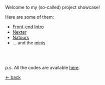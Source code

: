 Welcome to my (so-called) project showcase!

Here are some of them:

-   [Front-end Intro](https://project.mufidu.com/frontend-intro)
-   [Nexter](https://project.mufidu.com/nexter)
-   [Natours](https://project.mufidu.com/natours)
-   ... and the [minis](https://project.mufidu.com/minis)
<br>
<br>

p.s. All the codes are available [here](https://github.com/mufidu).

[&larr; back](https://mufidu.com)
